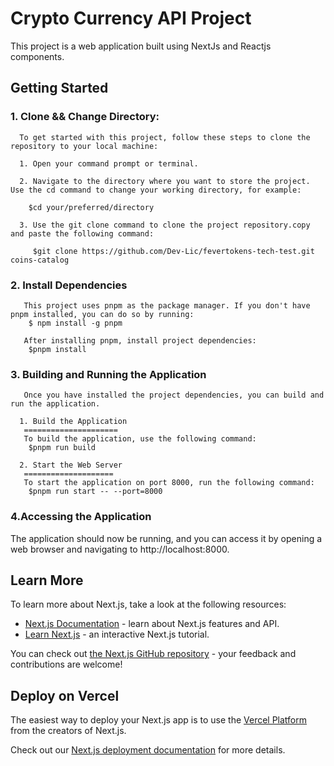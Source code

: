 # Crypto Currency API Project

This project is a web application built using NextJs and Reactjs components.

## Getting Started

### 1. Clone && Change Directory:

      To get started with this project, follow these steps to clone the repository to your local machine:

      1. Open your command prompt or terminal.

      2. Navigate to the directory where you want to store the project. Use the cd command to change your working directory, for example:

        $cd your/preferred/directory

      3. Use the git clone command to clone the project repository.copy and paste the following command:

         $git clone https://github.com/Dev-Lic/fevertokens-tech-test.git coins-catalog

### 2. Install Dependencies

       This project uses pnpm as the package manager. If you don't have pnpm installed, you can do so by running:
        $ npm install -g pnpm

       After installing pnpm, install project dependencies:
        $pnpm install

### 3. Building and Running the Application

       Once you have installed the project dependencies, you can build and run the application.

      1. Build the Application
       =====================
       To build the application, use the following command:
        $pnpm run build

      2. Start the Web Server
       ====================
       To start the application on port 8000, run the following command:
        $pnpm run start -- --port=8000

### 4.Accessing the Application

The application should now be running, and you can access it by opening a web browser and navigating to http://localhost:8000.

## Learn More

To learn more about Next.js, take a look at the following resources:

- [Next.js Documentation](https://nextjs.org/docs) - learn about Next.js features and API.
- [Learn Next.js](https://nextjs.org/learn) - an interactive Next.js tutorial.

You can check out [the Next.js GitHub repository](https://github.com/vercel/next.js/) - your feedback and contributions are welcome!

## Deploy on Vercel

The easiest way to deploy your Next.js app is to use the [Vercel Platform](https://vercel.com/new?utm_medium=default-template&filter=next.js&utm_source=create-next-app&utm_campaign=create-next-app-readme) from the creators of Next.js.

Check out our [Next.js deployment documentation](https://nextjs.org/docs/deployment) for more details.
